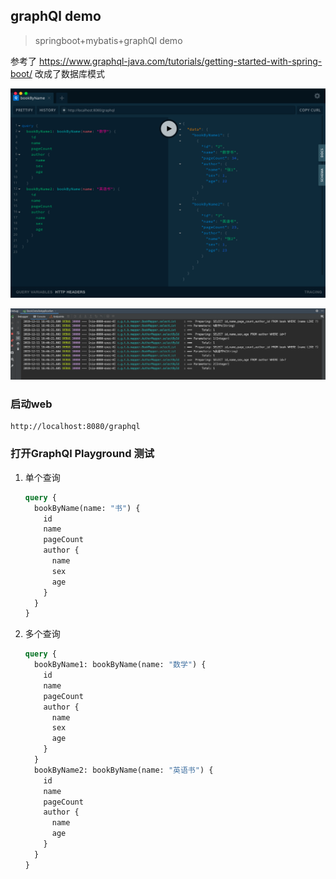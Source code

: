## graphQl demo

> springboot+mybatis+graphQl demo

参考了 https://www.graphql-java.com/tutorials/getting-started-with-spring-boot/ 改成了数据库模式

![](img/WX20191211-164612.png)

![](img/WX20191211-164631.png)

### 启动web
```web
http://localhost:8080/graphql
```

### 打开GraphQl Playground 测试

1. 单个查询
    ```graphql
    query {
      bookByName(name: "书") {
        id
        name
        pageCount
        author {
          name
          sex
          age
        }
      }
    }
    
    ```
2. 多个查询
    ```graphql
    query {
      bookByName1: bookByName(name: "数学") {
        id
        name
        pageCount
        author {
          name
          sex
          age
        }
      }
      bookByName2: bookByName(name: "英语书") {
        id
        name
        pageCount
        author {
          name
          age
        }
      }
    }
    ```